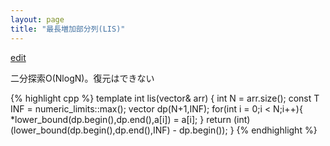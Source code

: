 ```yaml
---
layout: page
title: "最長増加部分列(LIS)"
---
```


[edit](https://github.com/harufujimoto/harufujimoto.github.io/edit/master/_posts/others/2020-09-12-lis.md)

二分探索O(NlogN)。復元はできない

{% highlight cpp %}
template<class T> int lis(vector<T>& arr)
{
  int N = arr.size();
  const T INF = numeric_limits<T>::max();
  vector<T> dp(N+1,INF);
  for(int i = 0;i < N;i++){
    *lower_bound(dp.begin(),dp.end(),a[i]) = a[i];
  }
  return (int)(lower_bound(dp.begin(),dp.end(),INF) - dp.begin());
}
{% endhighlight %}
